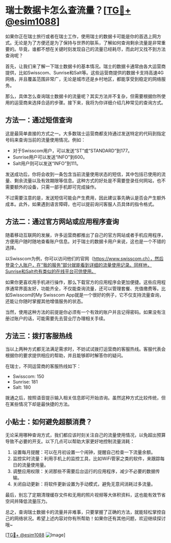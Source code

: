 # 瑞士数据卡怎么查流量？[[TG💪+ @esim1088](https://t.me/s/esim1088)]

如果你正在瑞士旅行或者在瑞士工作，使用瑞士的数据卡可能是你的首选上网方式。无论是为了方便还是为了保持与世界的联系，了解如何查询剩余流量是非常重要的。毕竟，谁都不想在关键时刻发现自己的流量已经耗尽，而此时又找不到方法查询呢？

首先，让我们来了解一下瑞士数据卡的基本情况。瑞士的数据卡通常由各大运营商提供，比如Swisscom、Sunrise和Salt等。这些运营商提供的数据卡支持高速4G网络，并且覆盖范围非常广，无论是城市还是乡村地区，都能享受到稳定的网络服务。

那么，具体怎么查询瑞士数据卡的流量呢？其实方法并不复杂，但需要根据你所使用的运营商来选择合适的步骤。接下来，我将为你详细介绍几种常见的查询方式。

## 方法一：通过短信查询

这是最简单直接的方式之一。大多数瑞士运营商都支持通过发送特定的代码到指定号码来查询当前的流量使用情况。例如：

- 对于Swisscom用户，可以发送“ST”或“STANDARD”到177。
- Sunrise用户可以发送“INFO”到600。
- Salt用户则可以发送“INFO”到111。

发送成功后，你将会收到一条包含当前流量使用状态的短信，其中包括已使用的流量、剩余流量以及有效期限等信息。这种方式的好处是不需要登录任何网站，也不需要额外的设备，只需一部手机即可完成操作。

不过需要注意的是，发送短信可能会产生费用，因此建议事先确认是否会产生额外成本。此外，如果遇到语言障碍，也可以提前询问客服人员具体的指令格式。

## 方法二：通过官方网站或应用程序查询

随着移动互联网的发展，许多运营商都推出了自己的官方网站或者手机应用程序，方便用户随时随地查看账户信息。对于瑞士的数据卡用户来说，这也是一个不错的选择。

以Swisscom为例，你可以访问他们的官网（https://www.swisscom.ch），然后登录个人账户，在“我的服务”部分就能看到详细的流量使用记录。同样地，Sunrise和Salt也有类似的在线平台可供使用。

如果你更喜欢用手机进行操作，那么下载官方的应用程序会更加便捷。这些应用程序通常界面友好，功能齐全，不仅能查询流量，还可以管理套餐、充值缴费等。比如Swisscom的My Swisscom App就是一个很好的例子，它不仅支持流量查询，还能让你随时掌握其他增值服务的状态。

当然，使用这种方法的前提是你必须有一个有效的账户并且记得密码。如果没有注册过账户的话，可能需要先去营业厅办理相关手续。

## 方法三：拨打客服热线

当以上两种方式都无法满足需求时，不妨试试拨打运营商的客服热线。客服代表会根据你的要求提供相应的帮助，并且能够即时解答你的疑问。

在瑞士，不同运营商的客服热线如下：
- Swisscom: 150
- Sunrise: 181
- Salt: 180

拨通之后，按照语音提示输入相关信息即可开始咨询。虽然这种方式比较传统，但在某些情况下却是最快捷的方法。

## 小贴士：如何避免超额消费？

无论采用哪种查询方式，我们都应该时刻关注自己的流量使用情况，以免超出预算导致不必要的开支。以下几点可以帮助大家更好地控制流量消耗：

1. 设置每月提醒：可以在月初设置一个闹钟，提醒自己检查一下流量余额。
2. 监控实时流量：利用手机上的监控工具，比如WiFi管家之类的软件，来跟踪每日的流量使用量。
3. 调整应用权限：关闭那些不需要后台运行的应用程序，减少不必要的数据传输。
4. 关闭自动更新：将软件更新设置为手动模式，避免无意间消耗过多流量。

最后，别忘了定期清理缓存文件和无用的照片视频等大体积资料，这也能有效节省空间并降低流量压力。

总之，查询瑞士数据卡的流量并非难事，只要掌握了正确的方法，就能轻松掌控自己的网络状况。希望上述内容对你有所帮助！如果你还有其他问题，欢迎继续探讨哦~

[[TG💪+ @esim1088](https://t.me/s/esim1088) ![Image](https://i.postimg.cc/4NQfJmqS/Snipaste-2025-05-13-00-14-12.png)]